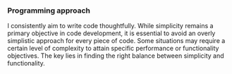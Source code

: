 ### Programming approach

I consistently aim to write code thoughtfully. While simplicity remains a primary objective in code development, it is essential to avoid an overly simplistic approach for every piece of code. Some situations may require a certain level of complexity to attain specific performance or functionality objectives. The key lies in finding the right balance between simplicity and functionality.
